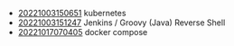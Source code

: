 - [20221003150651](/zet/20221003150651/README.md) kubernetes
- [20221003151247](/zet/20221003151247/README.md) Jenkins / Groovy (Java) Reverse Shell
- [20221017070405](/zet/20221017070405/README.md) docker compose
